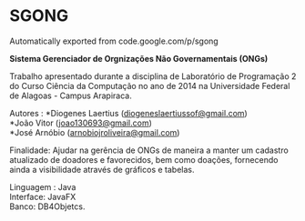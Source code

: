 # SGONG
Automatically exported from code.google.com/p/sgong

<b>Sistema Gerenciador de Orgnizações Não Governamentais (ONGs)</b>

Trabalho apresentado durante a disciplina de Laboratório de Programação 2 do Curso Ciência da Computação no ano de 2014 na Universidade Federal de Alagoas - Campus Arapiraca.

Autores : 
          *Diogenes Laertius (diogeneslaertiussof@gmail.com)<br>
          *João Vitor (joao130693@gmail.com)<br>
          *José Arnóbio (arnobiojroliveira@gmail.com)<br>

Finalidade: Ajudar na gerência de ONGs de maneira a manter um cadastro atualizado de doadores e favorecidos, bem como doações, fornecendo ainda a visibilidade através de gráficos e tabelas. <br>

Linguagem : Java<br>
Interface: JavaFX<br>
Banco: DB4Objetcs.<br>
